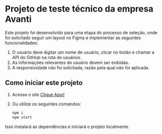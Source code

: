 # Projeto de teste técnico da empresa Avanti

Este projeto foi desenvolvido para uma etapa do processo de seleção, onde foi solicitado seguir um layout no Figma e implementar as seguintes funcionalidades:

1. O usuário deve digitar um nome de usuário, clicar no botão e chamar a API do GitHub na rota de usuários.
2. As informações relevantes do usuário devem ser exibidas.
3. A responsividade não foi solicitada, razão pela qual não foi aplicada.

## Como iniciar este projeto

1. Acesse o site [Clique Aqui!](https://dropperdev.github.io/avanti-github/)
2. Ou utilize os seguintes comandos:

   ```sh
   npm i
   npm start
   ```

Isso instalará as dependências e iniciará o projeto localmente.
